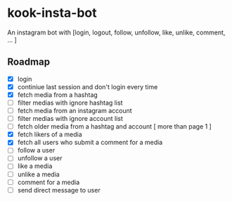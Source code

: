 # kook-insta-bot
An instagram bot with [login, logout, follow, unfollow, like, unlike, comment, ... ]

## Roadmap
- [x] login 
- [X] continiue last session and don't login every time
- [X] fetch media from a hashtag
- [ ] filter medias with ignore hashtag list
- [ ] fetch media from an instagram account
- [ ] filter medias with ignore account list
- [ ] fetch older media from a hashtag and account [ more than page 1 ]
- [X] fetch likers of a media
- [X] fetch all users who submit a comment for a media
- [ ] follow a user
- [ ] unfollow a user
- [ ] like a media
- [ ] unlike a media
- [ ] comment for a media
- [ ] send direct message to user
